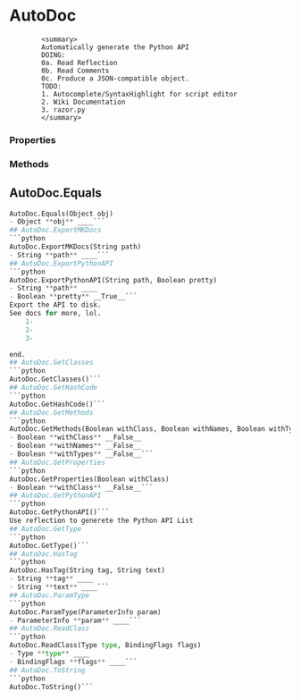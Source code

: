 # AutoDoc  
            <summary>
            Automatically generate the Python API
            DOING:
            0a. Read Reflection
            0b. Read Comments 
            0c. Produce a JSON-compatible object.
            TODO:
            1. Autocomplete/SyntaxHighlight for script editor
            2. Wiki Documentation
            3. razor.py 
            </summary>
          

### Properties  
 
### Methods  
## AutoDoc.Equals
```python
AutoDoc.Equals(Object obj)
- Object **obj** ____```
## AutoDoc.ExportMKDocs
```python
AutoDoc.ExportMKDocs(String path)
- String **path** ____```
## AutoDoc.ExportPythonAPI
```python
AutoDoc.ExportPythonAPI(String path, Boolean pretty)
- String **path** ____
- Boolean **pretty** __True__```
Export the API to disk. 
See docs for more, lol.
    1-
    2-
    3-

end.
## AutoDoc.GetClasses
```python
AutoDoc.GetClasses()```
## AutoDoc.GetHashCode
```python
AutoDoc.GetHashCode()```
## AutoDoc.GetMethods
```python
AutoDoc.GetMethods(Boolean withClass, Boolean withNames, Boolean withTypes)
- Boolean **withClass** __False__
- Boolean **withNames** __False__
- Boolean **withTypes** __False__```
## AutoDoc.GetProperties
```python
AutoDoc.GetProperties(Boolean withClass)
- Boolean **withClass** __False__```
## AutoDoc.GetPythonAPI
```python
AutoDoc.GetPythonAPI()```
Use reflection to generete the Python API List
## AutoDoc.GetType
```python
AutoDoc.GetType()```
## AutoDoc.HasTag
```python
AutoDoc.HasTag(String tag, String text)
- String **tag** ____
- String **text** ____```
## AutoDoc.ParamType
```python
AutoDoc.ParamType(ParameterInfo param)
- ParameterInfo **param** ____```
## AutoDoc.ReadClass
```python
AutoDoc.ReadClass(Type type, BindingFlags flags)
- Type **type** ____
- BindingFlags **flags** ____```
## AutoDoc.ToString
```python
AutoDoc.ToString()```